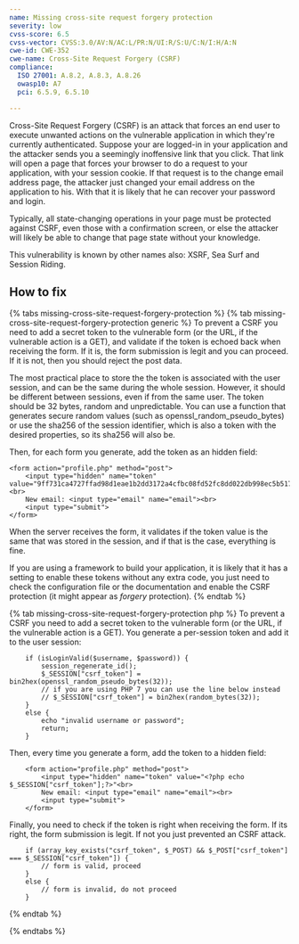 ```yaml
---
name: Missing cross-site request forgery protection
severity: low
cvss-score: 6.5
cvss-vector: CVSS:3.0/AV:N/AC:L/PR:N/UI:R/S:U/C:N/I:H/A:N
cwe-id: CWE-352
cwe-name: Cross-Site Request Forgery (CSRF)
compliance:
  ISO 27001: A.8.2, A.8.3, A.8.26
  owasp10: A7
  pci: 6.5.9, 6.5.10

---            
```


Cross-Site Request Forgery (CSRF) is an attack that forces an end user to execute unwanted actions on the vulnerable application in which they're currently authenticated. Suppose your are logged-in in your application and the attacker sends you a seemingly inoffensive link that you click. That link will open a page that forces your browser to do a request to your application, with your session cookie. If that request is to the change email address page, the attacker just changed your email address on the application to his. With that it is likely that he can recover your password and login.

Typically, all state-changing operations in your page must be protected against CSRF, even those with a confirmation screen, or else the attacker will likely be able to change that page state without your knowledge.

This vulnerability is known by other names also: XSRF, Sea Surf and Session Riding.

## How to fix

{% tabs missing-cross-site-request-forgery-protection %}
{% tab missing-cross-site-request-forgery-protection generic %}
To prevent a CSRF you need to add a secret token to the vulnerable form (or the URL, if the vulnerable action is a GET), and validate if the token is echoed back when receiving the form. If it is, the form submission is legit and you can proceed. If it is not, then you should reject the post data.

The most practical place to store the the token is associated with the user session, and can be the same during the whole session. However, it should be different between sessions, even if from the same user. The token should be 32 bytes, random and unpredictable. You can use a function that generates secure random values (such as openssl_random_pseudo_bytes) or use the sha256 of the session identifier, which is also a token with the desired properties, so its sha256 will also be. 

Then, for each form you generate, add the token as an hidden field:

    <form action="profile.php" method="post">
        <input type="hidden" name="token" value="9ff731ca4727ffad98d1eae1b2dd3172a4cfbc08fd52fc8dd022db998ec5b517"<br>
        New email: <input type="email" name="email"><br>
        <input type="submit">
    </form>

When the server receives the form, it validates if the token value is the same that was stored in the session, and if that is the case, everything is fine.

If you are using a framework to build your application, it is likely that it has a setting to enable these tokens without any extra code, you just need to check the configuration file or the documentation and enable the CSRF protection (it might appear as _forgery_ protection).
{% endtab %}

{% tab missing-cross-site-request-forgery-protection php %}
To prevent a CSRF you need to add a secret token to the vulnerable form (or the URL, if the vulnerable action is a GET). You generate a per-session token and add it to the user session:

```
    if (isLoginValid($username, $password)) {
        session_regenerate_id();
        $_SESSION["csrf_token"] = bin2hex(openssl_random_pseudo_bytes(32));
        // if you are using PHP 7 you can use the line below instead
        // $_SESSION["csrf_token"] = bin2hex(random_bytes(32));
    }
    else {
        echo "invalid username or password";
        return;
    }
```

Then, every time you generate a form, add the token to a hidden field:

```  
    <form action="profile.php" method="post">
        <input type="hidden" name="token" value="<?php echo $_SESSION["csrf_token"];?>"<br>
        New email: <input type="email" name="email"><br>
        <input type="submit">
    </form>
```

Finally, you need to check if the token is right when receiving the form. If its right, the form submission is legit. If not you just prevented an CSRF attack.

```
    if (array_key_exists("csrf_token", $_POST) && $_POST["csrf_token"] === $_SESSION["csrf_token"]) {
        // form is valid, proceed
    }
    else {
        // form is invalid, do not proceed
    }
```
{% endtab %}

{% endtabs %}
